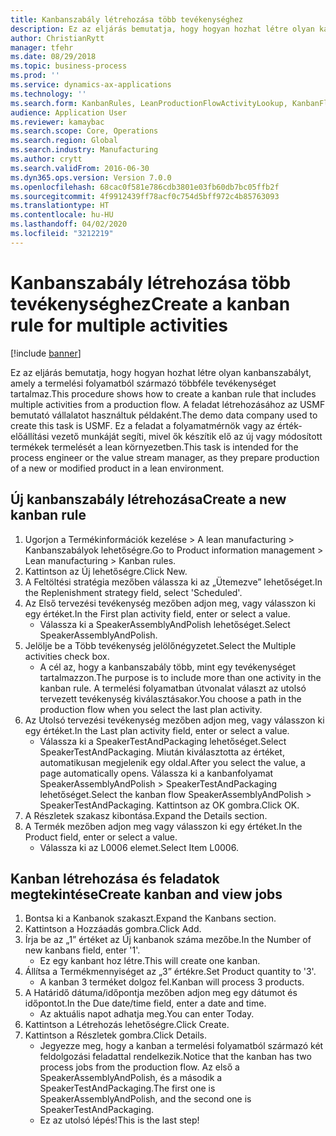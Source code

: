```yaml
---
title: Kanbanszabály létrehozása több tevékenységhez
description: Ez az eljárás bemutatja, hogy hogyan hozhat létre olyan kanbanszabályt, amely a termelési folyamatból származó többféle tevékenységet tartalmaz.
author: ChristianRytt
manager: tfehr
ms.date: 08/29/2018
ms.topic: business-process
ms.prod: ''
ms.service: dynamics-ax-applications
ms.technology: ''
ms.search.form: KanbanRules, LeanProductionFlowActivityLookup, KanbanFlowSelection, InventItemIdLookupSimple, KanbanCreateScheduled, Kanban
audience: Application User
ms.reviewer: kamaybac
ms.search.scope: Core, Operations
ms.search.region: Global
ms.search.industry: Manufacturing
ms.author: crytt
ms.search.validFrom: 2016-06-30
ms.dyn365.ops.version: Version 7.0.0
ms.openlocfilehash: 68cac0f581e786cdb3801e03fb60db7bc05ffb2f
ms.sourcegitcommit: 4f9912439ff78acf0c754d5bff972c4b85763093
ms.translationtype: HT
ms.contentlocale: hu-HU
ms.lasthandoff: 04/02/2020
ms.locfileid: "3212219"
---
```

# <a name="create-a-kanban-rule-for-multiple-activities"></a><span data-ttu-id="8fb52-103">Kanbanszabály létrehozása több tevékenységhez</span><span class="sxs-lookup"><span data-stu-id="8fb52-103">Create a kanban rule for multiple activities</span></span>

[!include [banner](../../includes/banner.md)]

<span data-ttu-id="8fb52-104">Ez az eljárás bemutatja, hogy hogyan hozhat létre olyan kanbanszabályt, amely a termelési folyamatból származó többféle tevékenységet tartalmaz.</span><span class="sxs-lookup"><span data-stu-id="8fb52-104">This procedure shows how to create a kanban rule that includes multiple activities from a production flow.</span></span> <span data-ttu-id="8fb52-105">A feladat létrehozásához az USMF bemutató vállalatot használtuk példaként.</span><span class="sxs-lookup"><span data-stu-id="8fb52-105">The demo data company used to create this task is USMF.</span></span> <span data-ttu-id="8fb52-106">Ez a feladat a folyamatmérnök vagy az érték-előállítási vezető munkáját segíti, mivel ők készítik elő az új vagy módosított termékek termelését a lean környezetben.</span><span class="sxs-lookup"><span data-stu-id="8fb52-106">This task is intended for the process engineer or the value stream manager, as they prepare production of a new or modified product in a lean environment.</span></span>


## <a name="create-a-new-kanban-rule"></a><span data-ttu-id="8fb52-107">Új kanbanszabály létrehozása</span><span class="sxs-lookup"><span data-stu-id="8fb52-107">Create a new kanban rule</span></span>
1. <span data-ttu-id="8fb52-108">Ugorjon a Termékinformációk kezelése > A lean manufacturing > Kanbanszabályok lehetőségre.</span><span class="sxs-lookup"><span data-stu-id="8fb52-108">Go to Product information management > Lean manufacturing > Kanban rules.</span></span>
2. <span data-ttu-id="8fb52-109">Kattintson az Új lehetőségre.</span><span class="sxs-lookup"><span data-stu-id="8fb52-109">Click New.</span></span>
3. <span data-ttu-id="8fb52-110">A Feltöltési stratégia mezőben válassza ki az „Ütemezve” lehetőséget.</span><span class="sxs-lookup"><span data-stu-id="8fb52-110">In the Replenishment strategy field, select 'Scheduled'.</span></span>
4. <span data-ttu-id="8fb52-111">Az Első tervezési tevékenység mezőben adjon meg, vagy válasszon ki egy értéket.</span><span class="sxs-lookup"><span data-stu-id="8fb52-111">In the First plan activity field, enter or select a value.</span></span>
    * <span data-ttu-id="8fb52-112">Válassza ki a SpeakerAssemblyAndPolish lehetőséget.</span><span class="sxs-lookup"><span data-stu-id="8fb52-112">Select SpeakerAssemblyAndPolish.</span></span>  
5. <span data-ttu-id="8fb52-113">Jelölje be a Több tevékenység jelölőnégyzetet.</span><span class="sxs-lookup"><span data-stu-id="8fb52-113">Select the Multiple activities check box.</span></span>
    * <span data-ttu-id="8fb52-114">A cél az, hogy a kanbanszabály több, mint egy tevékenységet tartalmazzon.</span><span class="sxs-lookup"><span data-stu-id="8fb52-114">The purpose is to include more than one activity in the kanban rule.</span></span> <span data-ttu-id="8fb52-115">A termelési folyamatban útvonalat választ az utolsó tervezett tevékenység kiválasztásakor.</span><span class="sxs-lookup"><span data-stu-id="8fb52-115">You choose a path in the production flow when you select the last plan activity.</span></span>  
6. <span data-ttu-id="8fb52-116">Az Utolsó tervezési tevékenység mezőben adjon meg, vagy válasszon ki egy értéket.</span><span class="sxs-lookup"><span data-stu-id="8fb52-116">In the Last plan activity field, enter or select a value.</span></span>
    * <span data-ttu-id="8fb52-117">Válassza ki a SpeakerTestAndPackaging lehetőséget.</span><span class="sxs-lookup"><span data-stu-id="8fb52-117">Select SpeakerTestAndPackaging.</span></span> <span data-ttu-id="8fb52-118">Miután kiválasztotta az értéket, automatikusan megjelenik egy oldal.</span><span class="sxs-lookup"><span data-stu-id="8fb52-118">After you select the value, a page automatically opens.</span></span> <span data-ttu-id="8fb52-119">Válassza ki a kanbanfolyamat SpeakerAssemblyAndPolish > SpeakerTestAndPackaging lehetőséget.</span><span class="sxs-lookup"><span data-stu-id="8fb52-119">Select the kanban flow SpeakerAssemblyAndPolish > SpeakerTestAndPackaging.</span></span> <span data-ttu-id="8fb52-120">Kattintson az OK gombra.</span><span class="sxs-lookup"><span data-stu-id="8fb52-120">Click OK.</span></span>  
7. <span data-ttu-id="8fb52-121">A Részletek szakasz kibontása.</span><span class="sxs-lookup"><span data-stu-id="8fb52-121">Expand the Details section.</span></span>
8. <span data-ttu-id="8fb52-122">A Termék mezőben adjon meg vagy válasszon ki egy értéket.</span><span class="sxs-lookup"><span data-stu-id="8fb52-122">In the Product field, enter or select a value.</span></span>
    * <span data-ttu-id="8fb52-123">Válassza ki az L0006 elemet.</span><span class="sxs-lookup"><span data-stu-id="8fb52-123">Select Item L0006.</span></span>  

## <a name="create-kanban-and-view-jobs"></a><span data-ttu-id="8fb52-124">Kanban létrehozása és feladatok megtekintése</span><span class="sxs-lookup"><span data-stu-id="8fb52-124">Create kanban and view jobs</span></span>
1. <span data-ttu-id="8fb52-125">Bontsa ki a Kanbanok szakaszt.</span><span class="sxs-lookup"><span data-stu-id="8fb52-125">Expand the Kanbans section.</span></span>
2. <span data-ttu-id="8fb52-126">Kattintson a Hozzáadás gombra.</span><span class="sxs-lookup"><span data-stu-id="8fb52-126">Click Add.</span></span>
3. <span data-ttu-id="8fb52-127">Írja be az „1” értéket az Új kanbanok száma mezőbe.</span><span class="sxs-lookup"><span data-stu-id="8fb52-127">In the Number of new kanbans field, enter '1'.</span></span>
    * <span data-ttu-id="8fb52-128">Ez egy kanbant hoz létre.</span><span class="sxs-lookup"><span data-stu-id="8fb52-128">This will create one kanban.</span></span>  
4. <span data-ttu-id="8fb52-129">Állítsa a Termékmennyiséget az „3” értékre.</span><span class="sxs-lookup"><span data-stu-id="8fb52-129">Set Product quantity to '3'.</span></span>
    * <span data-ttu-id="8fb52-130">A kanban 3 terméket dolgoz fel.</span><span class="sxs-lookup"><span data-stu-id="8fb52-130">Kanban will process 3 products.</span></span>  
5. <span data-ttu-id="8fb52-131">A Határidő dátuma/időpontja mezőben adjon meg egy dátumot és időpontot.</span><span class="sxs-lookup"><span data-stu-id="8fb52-131">In the Due date/time field, enter a date and time.</span></span>
    * <span data-ttu-id="8fb52-132">Az aktuális napot adhatja meg.</span><span class="sxs-lookup"><span data-stu-id="8fb52-132">You can enter Today.</span></span>  
6. <span data-ttu-id="8fb52-133">Kattintson a Létrehozás lehetőségre.</span><span class="sxs-lookup"><span data-stu-id="8fb52-133">Click Create.</span></span>
7. <span data-ttu-id="8fb52-134">Kattintson a Részletek gombra.</span><span class="sxs-lookup"><span data-stu-id="8fb52-134">Click Details.</span></span>
    * <span data-ttu-id="8fb52-135">Jegyezze meg, hogy a kanban a termelési folyamatból származó két feldolgozási feladattal rendelkezik.</span><span class="sxs-lookup"><span data-stu-id="8fb52-135">Notice that the kanban has two process jobs from the production flow.</span></span> <span data-ttu-id="8fb52-136">Az első a SpeakerAssemblyAndPolish, és a második a SpeakerTestAndPackaging.</span><span class="sxs-lookup"><span data-stu-id="8fb52-136">The first one is SpeakerAssemblyAndPolish, and the second one is SpeakerTestAndPackaging.</span></span>  
    * <span data-ttu-id="8fb52-137">Ez az utolsó lépés!</span><span class="sxs-lookup"><span data-stu-id="8fb52-137">This is the last step!</span></span>  

